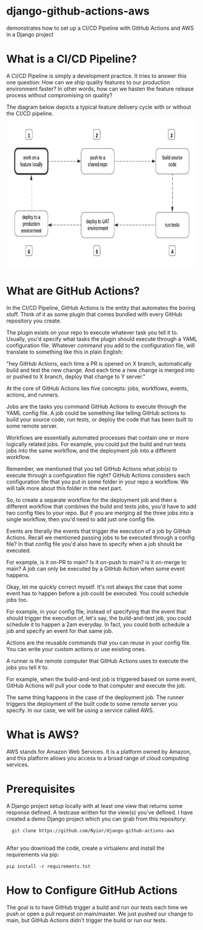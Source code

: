 # django-github-actions-aws
demonstrates how to set up a CI/CD Pipeline with GitHub Actions and AWS in a Django project

# What is a CI/CD Pipeline?
A CI/CD Pipeline is simply a development practice. It tries to answer this one question: How can we ship quality features to our production environment faster? In other words, how can we hasten the feature release process without compromising on quality?

The diagram below depicts a typical feature delivery cycle with or without the CI/CD pipeline.
<img style="height:400px; " src="https://github.com/ELIJAHKUNGU/django-github-actions-aws/blob/master/Activity-diagram.jpeg" />


# What are GitHub Actions?
In the CI/CD Pipeline, GitHub Actions is the entity that automates the boring stuff. Think of it as some plugin that comes bundled with every GitHub repository you create.

The plugin exists on your repo to execute whatever task you tell it to. Usually, you'd specify what tasks the plugin should execute through a YAML configuration file. Whatever command you add to the configuration file, will translate to something like this in plain English:

"hey GitHub Actions, each time a PR is opened on X branch, automatically build and test the new change. And each time a new change is merged into or pushed to X branch, deploy that change to Y server."

At the core of GitHub Actions lies five concepts: jobs, workflows,  events, actions, and runners.

Jobs are the tasks you command GitHub Actions to execute through the YAML config file. A job could be something like telling GitHub actions to build your source code, run tests, or deploy the code that has been built to some remote server.

Workflows are essentially automated processes that contain one or more logically related jobs. For example, you could put the build and run tests jobs into the same workflow, and the deployment job into a different workflow.

Remember, we mentioned that you tell GitHub Actions what job(s) to execute through a configuration file right? GitHub Actions considers each configuration file that you put in some folder in your repo a workflow. We will talk more about this folder in the next part.

So, to create a separate workflow for the deployment job and then a different workflow that combines the build and tests jobs, you'd have to add two config files to your repo. But if you are merging all the three jobs into a single workflow, then you'd need to add just one config file.

Events are literally the events that trigger the execution of a job by GitHub Actions. Recall we mentioned passing jobs to be executed through a config file? In that config file you'd also have to specify when a job should be executed.

For example, is it on-PR to main? Is it on-push to main? is it on-merge to main? A job can only be executed by a GitHub Action when some event happens.

Okay, let me quickly correct myself. It's not always the case that some event has to happen before a job could be executed. You could schedule jobs too.

For example, in your config file, instead of specifying that the event that should trigger the execution of, let's say, the build-and-test job, you could schedule it to happen a 2am everyday. In fact, you could both schedule a job and specify an event for that same job.

Actions are the reusable commands that you can reuse in your config file. You can write your custom actions or use existing ones.

A runner is the remote computer that GitHub Actions uses to execute the jobs you tell it to.

For example, when the build-and-test job is triggered based on some event, GitHub Actions will pull your code to that computer and execute the job.

The same thing happens in the case of the deployment job. The runner triggers the deployment of the built code to some remote server you specify. In our case, we will be using a service called AWS.


# What is AWS?
AWS stands for Amazon Web Services. It is a platform owned by Amazon, and this platform allows you access to a broad range of cloud computing services.



# Prerequisites
A Django project setup locally with at least one view that returns some response defined.
A testcase written for the view(s) you've defined.
I have created a demo Django project which you can grab from this repository:


```  
  git clone https://github.com/Nyior/django-github-actions-aws 
 
```

After you download the code, create a virtualenv and install the requirements via pip:
```
pip install -r requirements.txt

```
# How to Configure GitHub Actions
The goal is to have GitHub trigger a build and run our tests each time we push or open a pull request on main/master. We just pushed our change to main, but GitHub Actions didn't trigger the build or run our tests.